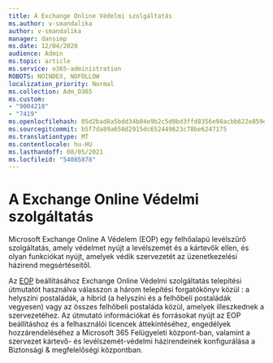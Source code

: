 ```yaml
---
title: A Exchange Online Védelmi szolgáltatás
ms.author: v-smandalika
author: v-smandalika
manager: dansimp
ms.date: 12/04/2020
audience: Admin
ms.topic: article
ms.service: o365-administration
ROBOTS: NOINDEX, NOFOLLOW
localization_priority: Normal
ms.collection: Adm_O365
ms.custom:
- "9004218"
- "7419"
ms.openlocfilehash: 05d2bad8a5bdd34b04e9b2c5d0bd3ffd8356e98acbb622e859e2464f09e6222b
ms.sourcegitcommit: b5f7da89a650d2915dc652449623c78be6247175
ms.translationtype: MT
ms.contentlocale: hu-HU
ms.lasthandoff: 08/05/2021
ms.locfileid: "54085878"
---
```

# <a name="set-up-exchange-online-protection"></a>A Exchange Online Védelmi szolgáltatás

Microsoft Exchange Online A Védelem (EOP) egy felhőalapú levélszűrő szolgáltatás, amely védelmet nyújt a levélszemét és a kártevők ellen, és olyan funkciókat nyújt, amelyek védik szervezetét az üzenetkezelési házirend megsértéseitől.

Az [EOP](https://go.microsoft.com/fwlink/?linkid=2071067) beállításához Exchange Online Védelmi szolgáltatás telepítési útmutatót használva válasszon a három telepítési forgatókönyv közül : a helyszíni postaládák, a hibrid (a helyszíni és a felhőbeli postaládák vegyesen) vagy az összes felhőbeli postaláda közül, amelyek illeszkednek a szervezetéhez. Az útmutató információkat és forrásokat nyújt az EOP beállításhoz és a felhasználói licencek áttekintéséhez, engedélyek hozzárendeléséhez a Microsoft 365 Felügyeleti központ-ban, valamint a szervezet kártevő- és levélszemét-védelmi házirendeinek konfigurálása a Biztonsági & megfelelőségi központban.

